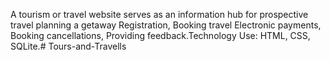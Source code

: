 A tourism or travel website serves as an information hub for prospective travel planning a getaway Registration, Booking travel Electronic payments, Booking cancellations, Providing feedback.Technology Use: HTML, CSS, SQLite.# Tours-and-Travells
